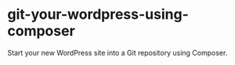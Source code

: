 # git-your-wordpress-using-composer
Start your new WordPress site into a Git repository using Composer.
